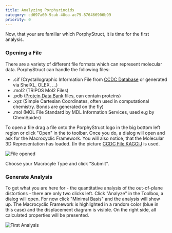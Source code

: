 ```yaml
---
title: Analyzing Porphyrinoids
category: cd697a60-9cab-48ea-ac79-876466906b99
priority: 0
---
```

Now, that your are familiar which PorphyStruct, it is time for the first analysis.

### Opening a File

There are a variety of different file formats which can represent molecular data. PorphyStruct can handle the following files:

* .cif (Crystallographic Information File from [CCDC Database](https://www.ccdc.cam.ac.uk/) or generated via ShelXL, OLEX, ...)
* .mol2 (TRIPOS Mol2 Files)
* .pdb ([Protein Data Bank](https://www.rcsb.org/) files, can contain proteins)
* .xyz (Simple Cartesian Coordinates, often used in computational chemistry. Bonds are generated on the fly)
* .mol (MOL File Standard by MDL Information Services, used e.g by ChemSpider)

To open a file drag a file onto the PorphyStruct logo in the big bottom left region or click "Open" in the to toolbar. Once you do, a dialog will open and ask for the Macrocyclic Framework. You will also notice, that the Molecular 3D Representation has loaded. (In the picture [CCDC File KAGGIJ](https://www.ccdc.cam.ac.uk/structures/Search?Ccdcid=202423&DatabaseToSearch=Published) is used.

![File opened](/uploads/open-file.png)

Choose your Macrocyle Type and click "Submit". 



### Generate Analysis

To get what you are here for - the quantitative analysis of the out-of-plane distortions - there are only two clicks left. Click "Analyze" in the Toolbox, a dialog will open. For now click "Minimal Basis" and the analysis will show up. The Macrocyclic Framework is highlighted in a random color (blue in this case) and the displacement diagram is visible. On the right side, all calculated properties will be presented.

![First Analysis](/uploads/1stanalysis.png)